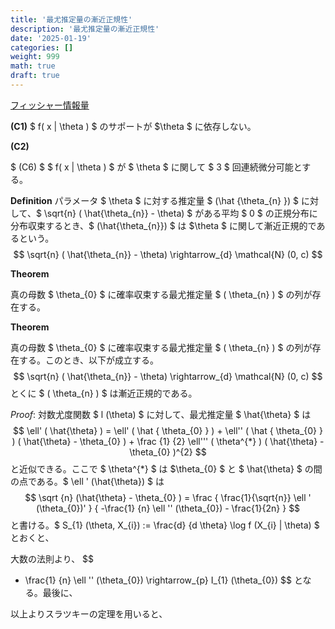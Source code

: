 ```yaml
---
title: '最尤推定量の漸近正規性'
description: '最尤推定量の漸近正規性'
date: '2025-01-19'
categories: []
weight: 999
math: true
draft: true
---
```




[フィッシャー情報量](/wiki/%E6%95%B0%E7%90%86%E3%83%A2%E3%83%87%E3%83%AB/%E3%83%95%E3%82%A3%E3%83%83%E3%82%B7%E3%83%A3%E3%83%BC%E6%83%85%E5%A0%B1%E9%87%8F/)

**(C1)** $ f( x | \theta ) $ のサポートが $\theta $ に依存しない。

**(C2)** 

$ (C6) $ $ f( x | \theta ) $ が $ \theta $ に関して $ 3 $ 回連続微分可能とする。



**Definition** パラメータ $ \theta $ に対する推定量 $ (\hat {\theta_{n} }) $ に対して、$ \sqrt{n} ( \hat{\theta_{n}} - \theta) $ がある平均 $ 0 $ の正規分布に分布収束するとき、$ (\hat{\theta_{n}}) $ は $\theta $ に関して漸近正規的であるという。
$$
\sqrt{n} ( \hat{\theta_{n}} - \theta) \rightarrow_{d} \mathcal{N} (0, c)
$$



**Theorem** 

真の母数 $ \theta_{0} $ に確率収束する最尤推定量 $ ( \theta_{n} ) $ の列が存在する。



**Theorem** 

真の母数 $ \theta_{0} $ に確率収束する最尤推定量 $ ( \theta_{n} ) $ の列が存在する。このとき、以下が成立する。
$$
\sqrt{n} ( \hat{\theta_{n}} - \theta) \rightarrow_{d} \mathcal{N} (0, c)
$$
とくに $ ( \theta_{n} ) $ は漸近正規的である。

*Proof*: 対数尤度関数 $ l (\theta) $ に対して、最尤推定量 $ \hat{\theta} $ は
$$
\ell' ( \hat{\theta} ) = 
\ell' ( \hat { \theta_{0} } ) + \ell'' ( \hat { \theta_{0} } ) ( \hat{\theta} - \theta_{0} ) +
\frac {1} {2} \ell''' ( \theta^{*} ) ( \hat{\theta} - \theta_{0} )^{2}
$$
 と近似できる。ここで $ \theta^{*} $ は $\theta_{0} $ と $ \hat{\theta} $ の間の点である。$ \ell ' (\hat{\theta}) $ は
$$
\sqrt {n} (\hat{\theta} - \theta_{0} ) =
\frac { \frac{1}{\sqrt{n}} \ell ' (\theta_{0})' } { -\frac{1} {n} \ell '' (\theta_{0}) - \frac{1}{2n} }
$$
と書ける。$ S_{1} (\theta, X_{i}) := \frac{d} {d \theta} \log f (X_{i} | \theta) $ とおくと、 



大数の法則より、
$$
- \frac{1} {n} \ell '' (\theta_{0}) \rightarrow_{p} I_{1} (\theta_{0})
$$
となる。最後に、

以上よりスラツキーの定理を用いると、

















